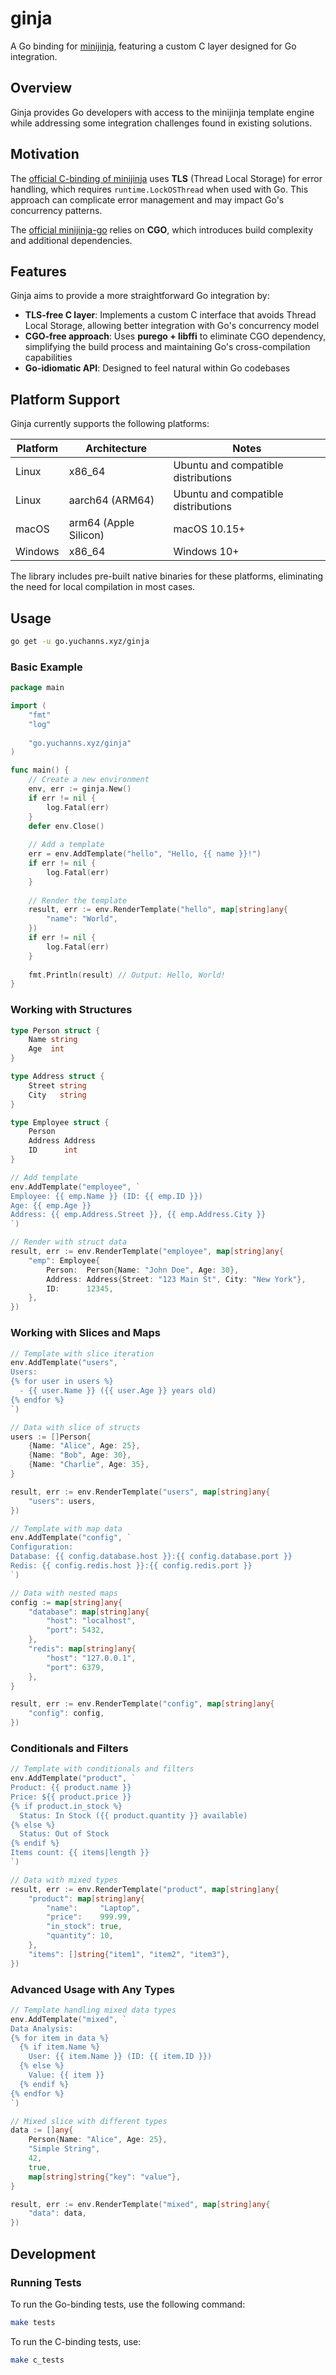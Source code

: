 # ginja

A Go binding for [minijinja](https://github.com/mitsuhiko/minijinja), featuring a custom C layer designed for Go integration.

## Overview

Ginja provides Go developers with access to the minijinja template engine while addressing some integration challenges found in existing solutions.

## Motivation

The [official C-binding of minijinja](https://github.com/mitsuhiko/minijinja/tree/main/minijinja-cabi) uses **TLS** (Thread Local Storage) for error handling, which requires `runtime.LockOSThread` when used with Go. This approach can complicate error management and may impact Go's concurrency patterns.

The [official minijinja-go](https://github.com/mitsuhiko/minijinja/tree/main/minijinja-go) relies on **CGO**, which introduces build complexity and additional dependencies.

## Features

Ginja aims to provide a more straightforward Go integration by:

- **TLS-free C layer**: Implements a custom C interface that avoids Thread Local Storage, allowing better integration with Go's concurrency model
- **CGO-free approach**: Uses **purego + libffi** to eliminate CGO dependency, simplifying the build process and maintaining Go's cross-compilation capabilities
- **Go-idiomatic API**: Designed to feel natural within Go codebases

## Platform Support

Ginja currently supports the following platforms:

| Platform | Architecture | Notes |
|----------|-------------|-------|
| Linux | x86_64 | Ubuntu and compatible distributions |
| Linux | aarch64 (ARM64) | Ubuntu and compatible distributions |
| macOS | arm64 (Apple Silicon) | macOS 10.15+ |
| Windows | x86_64 | Windows 10+ |

The library includes pre-built native binaries for these platforms, eliminating the need for local compilation in most cases.

## Usage

```bash
go get -u go.yuchanns.xyz/ginja
```

### Basic Example

```go
package main

import (
    "fmt"
    "log"
    
    "go.yuchanns.xyz/ginja"
)

func main() {
    // Create a new environment
    env, err := ginja.New()
    if err != nil {
        log.Fatal(err)
    }
    defer env.Close()
    
    // Add a template
    err = env.AddTemplate("hello", "Hello, {{ name }}!")
    if err != nil {
        log.Fatal(err)
    }
    
    // Render the template
    result, err := env.RenderTemplate("hello", map[string]any{
        "name": "World",
    })
    if err != nil {
        log.Fatal(err)
    }
    
    fmt.Println(result) // Output: Hello, World!
}
```

### Working with Structures

```go
type Person struct {
    Name string
    Age  int
}

type Address struct {
    Street string
    City   string
}

type Employee struct {
    Person
    Address Address
    ID      int
}

// Add template
env.AddTemplate("employee", `
Employee: {{ emp.Name }} (ID: {{ emp.ID }})
Age: {{ emp.Age }}
Address: {{ emp.Address.Street }}, {{ emp.Address.City }}
`)

// Render with struct data
result, err := env.RenderTemplate("employee", map[string]any{
    "emp": Employee{
        Person:  Person{Name: "John Doe", Age: 30},
        Address: Address{Street: "123 Main St", City: "New York"},
        ID:      12345,
    },
})
```

### Working with Slices and Maps

```go
// Template with slice iteration
env.AddTemplate("users", `
Users:
{% for user in users %}
  - {{ user.Name }} ({{ user.Age }} years old)
{% endfor %}
`)

// Data with slice of structs
users := []Person{
    {Name: "Alice", Age: 25},
    {Name: "Bob", Age: 30},
    {Name: "Charlie", Age: 35},
}

result, err := env.RenderTemplate("users", map[string]any{
    "users": users,
})

// Template with map data
env.AddTemplate("config", `
Configuration:
Database: {{ config.database.host }}:{{ config.database.port }}
Redis: {{ config.redis.host }}:{{ config.redis.port }}
`)

// Data with nested maps
config := map[string]any{
    "database": map[string]any{
        "host": "localhost",
        "port": 5432,
    },
    "redis": map[string]any{
        "host": "127.0.0.1",
        "port": 6379,
    },
}

result, err := env.RenderTemplate("config", map[string]any{
    "config": config,
})
```

### Conditionals and Filters

```go
// Template with conditionals and filters
env.AddTemplate("product", `
Product: {{ product.name }}
Price: ${{ product.price }}
{% if product.in_stock %}
  Status: In Stock ({{ product.quantity }} available)
{% else %}
  Status: Out of Stock
{% endif %}
Items count: {{ items|length }}
`)

// Data with mixed types
result, err := env.RenderTemplate("product", map[string]any{
    "product": map[string]any{
        "name":     "Laptop",
        "price":    999.99,
        "in_stock": true,
        "quantity": 10,
    },
    "items": []string{"item1", "item2", "item3"},
})
```

### Advanced Usage with Any Types

```go
// Template handling mixed data types
env.AddTemplate("mixed", `
Data Analysis:
{% for item in data %}
  {% if item.Name %}
    User: {{ item.Name }} (ID: {{ item.ID }})
  {% else %}
    Value: {{ item }}
  {% endif %}
{% endfor %}
`)

// Mixed slice with different types
data := []any{
    Person{Name: "Alice", Age: 25},
    "Simple String",
    42,
    true,
    map[string]string{"key": "value"},
}

result, err := env.RenderTemplate("mixed", map[string]any{
    "data": data,
})
```

## Development

### Running Tests
To run the Go-binding tests, use the following command:

```bash
make tests
```

To run the C-binding tests, use:

```bash
make c_tests
```

